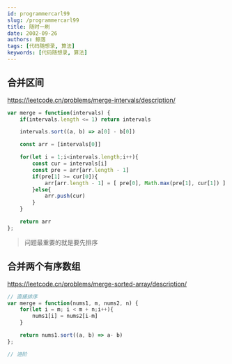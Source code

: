 ```yaml
---
id: programmercarl99
slug: /programmercarl99
title: 随时一刷
date: 2002-09-26
authors: 鲸落
tags: [代码随想录, 算法]
keywords: [代码随想录, 算法]
---
```






## 合并区间

https://leetcode.cn/problems/merge-intervals/description/

```js
var merge = function(intervals) {
    if(intervals.length <= 1) return intervals

    intervals.sort((a, b) => a[0] - b[0])

    const arr = [intervals[0]]

    for(let i = 1;i<intervals.length;i++){
        const cur = intervals[i]
        const pre = arr[arr.length - 1]
        if(pre[1] >= cur[0]){
            arr[arr.length - 1] = [ pre[0], Math.max(pre[1], cur[1]) ]
        }else{
            arr.push(cur)
        }
    }

    return arr
};
```

> 问题最重要的就是要先排序



## 合并两个有序数组

https://leetcode.cn/problems/merge-sorted-array/description/

```js
// 直接排序
var merge = function(nums1, m, nums2, n) {
    for(let i = m; i < m + n;i++){
        nums1[i] = nums2[i-m]
    }

    return nums1.sort((a, b) => a- b)
};
```

```js
// 进阶
```



